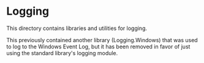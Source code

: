 # Logging

This directory contains libraries and utilities for logging.

This previously contained another library (Logging.Windows) that was used to log to the Windows Event Log, but it has been removed in favor of just using the standard library's logging module.
